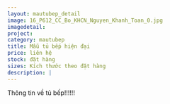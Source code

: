 ```yaml
---
layout: mautubep_detail
image: 16_P612_CC_Bo_KHCN_Nguyen_Khanh_Toan_0.jpg
imagedetail:
project:
category: mautubep
title: Mẫu tủ bếp hiện đại
price: liên hệ
stock: đặt hàng
sizes: Kích thước theo đặt hàng
description: |
---
```

Thông tin về tủ bếp!!!!!!